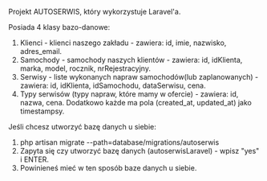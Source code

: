 Projekt AUTOSERWIS, który wykorzystuje Laravel'a.

Posiada 4 klasy bazo-danowe:
1. Klienci - klienci naszego zakładu - zawiera: id, imie, nazwisko, adres_email.
2. Samochody - samochody naszych klientów - zawiera: id, idKlienta, marka, model, rocznik, nrRejestracyjny.
3. Serwisy - liste wykonanych napraw samochodów(lub zaplanowanych) - zawiera: id, idKlienta, idSamochodu, dataSerwisu, cena.
4. Typy serwisów (typy napraw, które mamy w ofercie) - zawiera: id, nazwa, cena.
Dodatkowo każde ma pola (created_at, updated_at) jako timestampsy. 

Jeśli chcesz utworzyć bazę danych u siebie:
1.  php artisan migrate --path=database/migrations/autoserwis
2.  Zapyta się czy utworzyć bazę danych (autoserwisLaravel) - wpisz "yes" i ENTER.
3.  Powinieneś mieć w ten sposób baze danych u siebie.



